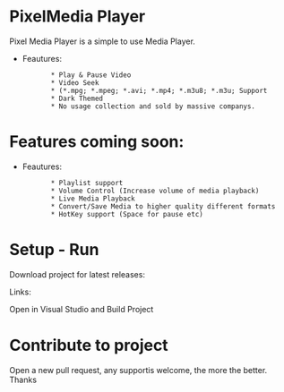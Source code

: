 # PixelMedia Player

Pixel Media Player is a simple to use Media Player.

 * Feautures:
              
              * Play & Pause Video
              * Video Seek
              * (*.mpg; *.mpeg; *.avi; *.mp4; *.m3u8; *.m3u; Support
              * Dark Themed
              * No usage collection and sold by massive companys.
              
              
              
              
              
# Features coming soon:


 * Feautures:
              
              * Playlist support
              * Volume Control (Increase volume of media playback)
              * Live Media Playback
              * Convert/Save Media to higher quality different formats
              * HotKey support (Space for pause etc)
                        


# Setup - Run


Download project for latest releases:

Links: 




Open in Visual Studio and Build Project



# Contribute to project


Open a new pull request, any supportis welcome, the more the better. Thanks 



